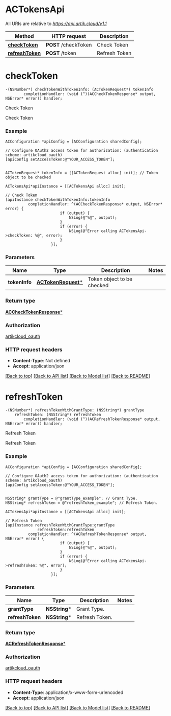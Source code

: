 # ACTokensApi

All URIs are relative to *https://api.artik.cloud/v1.1*

Method | HTTP request | Description
------------- | ------------- | -------------
[**checkToken**](ACTokensApi.md#checktoken) | **POST** /checkToken | Check Token
[**refreshToken**](ACTokensApi.md#refreshtoken) | **POST** /token | Refresh Token


# **checkToken**
```objc
-(NSNumber*) checkTokenWithTokenInfo: (ACTokenRequest*) tokenInfo
        completionHandler: (void (^)(ACCheckTokenResponse* output, NSError* error)) handler;
```

Check Token

Check Token

### Example 
```objc
ACConfiguration *apiConfig = [ACConfiguration sharedConfig];

// Configure OAuth2 access token for authorization: (authentication scheme: artikcloud_oauth)
[apiConfig setAccessToken:@"YOUR_ACCESS_TOKEN"];


ACTokenRequest* tokenInfo = [[ACTokenRequest alloc] init]; // Token object to be checked

ACTokensApi*apiInstance = [[ACTokensApi alloc] init];

// Check Token
[apiInstance checkTokenWithTokenInfo:tokenInfo
          completionHandler: ^(ACCheckTokenResponse* output, NSError* error) {
                        if (output) {
                            NSLog(@"%@", output);
                        }
                        if (error) {
                            NSLog(@"Error calling ACTokensApi->checkToken: %@", error);
                        }
                    }];
```

### Parameters

Name | Type | Description  | Notes
------------- | ------------- | ------------- | -------------
 **tokenInfo** | [**ACTokenRequest***](ACTokenRequest*.md)| Token object to be checked | 

### Return type

[**ACCheckTokenResponse***](ACCheckTokenResponse.md)

### Authorization

[artikcloud_oauth](../README.md#artikcloud_oauth)

### HTTP request headers

 - **Content-Type**: Not defined
 - **Accept**: application/json

[[Back to top]](#) [[Back to API list]](../README.md#documentation-for-api-endpoints) [[Back to Model list]](../README.md#documentation-for-models) [[Back to README]](../README.md)

# **refreshToken**
```objc
-(NSNumber*) refreshTokenWithGrantType: (NSString*) grantType
    refreshToken: (NSString*) refreshToken
        completionHandler: (void (^)(ACRefreshTokenResponse* output, NSError* error)) handler;
```

Refresh Token

Refresh Token

### Example 
```objc
ACConfiguration *apiConfig = [ACConfiguration sharedConfig];

// Configure OAuth2 access token for authorization: (authentication scheme: artikcloud_oauth)
[apiConfig setAccessToken:@"YOUR_ACCESS_TOKEN"];


NSString* grantType = @"grantType_example"; // Grant Type.
NSString* refreshToken = @"refreshToken_example"; // Refresh Token.

ACTokensApi*apiInstance = [[ACTokensApi alloc] init];

// Refresh Token
[apiInstance refreshTokenWithGrantType:grantType
              refreshToken:refreshToken
          completionHandler: ^(ACRefreshTokenResponse* output, NSError* error) {
                        if (output) {
                            NSLog(@"%@", output);
                        }
                        if (error) {
                            NSLog(@"Error calling ACTokensApi->refreshToken: %@", error);
                        }
                    }];
```

### Parameters

Name | Type | Description  | Notes
------------- | ------------- | ------------- | -------------
 **grantType** | **NSString***| Grant Type. | 
 **refreshToken** | **NSString***| Refresh Token. | 

### Return type

[**ACRefreshTokenResponse***](ACRefreshTokenResponse.md)

### Authorization

[artikcloud_oauth](../README.md#artikcloud_oauth)

### HTTP request headers

 - **Content-Type**: application/x-www-form-urlencoded
 - **Accept**: application/json

[[Back to top]](#) [[Back to API list]](../README.md#documentation-for-api-endpoints) [[Back to Model list]](../README.md#documentation-for-models) [[Back to README]](../README.md)

